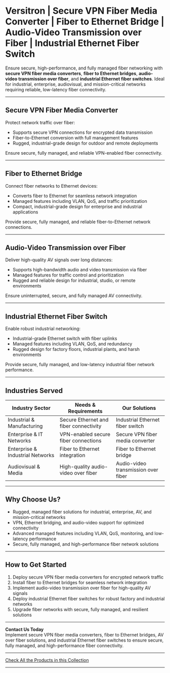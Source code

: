 # Versitron | Secure VPN Fiber Media Converter | Fiber to Ethernet Bridge | Audio-Video Transmission over Fiber | Industrial Ethernet Fiber Switch

Ensure secure, high-performance, and fully managed fiber networking with **secure VPN fiber media converters**, **fiber to Ethernet bridges**, **audio-video transmission over fiber**, and **industrial Ethernet fiber switches**. Ideal for industrial, enterprise, audiovisual, and mission-critical networks requiring reliable, low-latency fiber connectivity.

---

## Secure VPN Fiber Media Converter

Protect network traffic over fiber:

- Supports secure VPN connections for encrypted data transmission  
- Fiber-to-Ethernet conversion with full management features  
- Rugged, industrial-grade design for outdoor and remote deployments  

Ensure secure, fully managed, and reliable VPN-enabled fiber connectivity.

---

## Fiber to Ethernet Bridge

Connect fiber networks to Ethernet devices:

- Converts fiber to Ethernet for seamless network integration  
- Managed features including VLAN, QoS, and traffic prioritization  
- Compact, industrial-grade design for enterprise and industrial applications  

Provide secure, fully managed, and reliable fiber-to-Ethernet network connections.

---

## Audio-Video Transmission over Fiber

Deliver high-quality AV signals over long distances:

- Supports high-bandwidth audio and video transmission via fiber  
- Managed features for traffic control and prioritization  
- Rugged and reliable design for industrial, studio, or remote environments  

Ensure uninterrupted, secure, and fully managed AV connectivity.

---

## Industrial Ethernet Fiber Switch

Enable robust industrial networking:

- Industrial-grade Ethernet switch with fiber uplinks  
- Managed features including VLAN, QoS, and redundancy  
- Rugged design for factory floors, industrial plants, and harsh environments  

Provide secure, fully managed, and low-latency industrial fiber network performance.

---

## Industries Served

| Industry Sector                  | Needs & Requirements                             | Our Solutions                                        |
|----------------------------------|-------------------------------------------------|-----------------------------------------------------|
| Industrial & Manufacturing       | Secure Ethernet and fiber connectivity          | Industrial Ethernet fiber switch                     |
| Enterprise & IT Networks         | VPN-enabled secure fiber connections            | Secure VPN fiber media converter                     |
| Enterprise & Industrial Networks | Fiber to Ethernet integration                   | Fiber to Ethernet bridge                              |
| Audiovisual & Media              | High-quality audio-video over fiber             | Audio-video transmission over fiber                  |

---

## Why Choose Us?

- Rugged, managed fiber solutions for industrial, enterprise, AV, and mission-critical networks  
- VPN, Ethernet bridging, and audio-video support for optimized connectivity  
- Advanced managed features including VLAN, QoS, monitoring, and low-latency performance  
- Secure, fully managed, and high-performance fiber network solutions  

---

## How to Get Started

1. Deploy secure VPN fiber media converters for encrypted network traffic  
2. Install fiber to Ethernet bridges for seamless network integration  
3. Implement audio-video transmission over fiber for high-quality AV signals  
4. Deploy industrial Ethernet fiber switches for robust factory and industrial networks  
5. Upgrade fiber networks with secure, fully managed, and resilient solutions  

---

**Contact Us Today**  
Implement secure VPN fiber media converters, fiber to Ethernet bridges, AV over fiber solutions, and industrial Ethernet fiber switches to ensure secure, fully managed, and high-performance fiber connectivity.

---

[Check All the Products in this Collection](https://www.versitron.com/collections/fiber-optic-media-converters)

---
